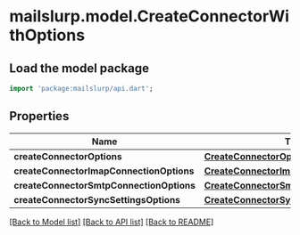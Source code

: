# mailslurp.model.CreateConnectorWithOptions

## Load the model package
```dart
import 'package:mailslurp/api.dart';
```

## Properties
Name | Type | Description | Notes
------------ | ------------- | ------------- | -------------
**createConnectorOptions** | [**CreateConnectorOptions**](CreateConnectorOptions) |  | 
**createConnectorImapConnectionOptions** | [**CreateConnectorImapConnectionOptions**](CreateConnectorImapConnectionOptions) |  | [optional] 
**createConnectorSmtpConnectionOptions** | [**CreateConnectorSmtpConnectionOptions**](CreateConnectorSmtpConnectionOptions) |  | [optional] 
**createConnectorSyncSettingsOptions** | [**CreateConnectorSyncSettingsOptions**](CreateConnectorSyncSettingsOptions) |  | [optional] 

[[Back to Model list]](../README#documentation-for-models) [[Back to API list]](../README#documentation-for-api-endpoints) [[Back to README]](../README)


